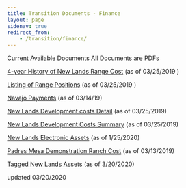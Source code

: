 ```yaml
---
title: Transition Documents - Finance
layout: page
sidenav: true
redirect_from:
    - /transition/finance/
---
```


Current Available Documents
All Documents are PDFs

[4-year History of New Lands Range Cost]({{site.baseurl}}/assets/documents/transition/finance/Historic-Range-Costs-for-Navajo-Nat-041216.pdf) (as of 03/25/2019
)

[Listing of Range Positions]({{site.baseurl}}/assets/documents/transition/finance/Range-Employee-Positions.pdf) (as of 03/25/2019
)

[Navajo Payments]({{site.baseurl}}/assets/documents/transition/finance/Navajo%20Payments%20as%20of%20031419.pdf) (as of 03/14/19)

[New Lands Development costs Detail]({{site.baseurl}}/assets/documents/transition/finance/New-Lands-Development-costs-071910.pdf) (as of 03/25/2019)

[New Lands Development Costs Summary]({{site.baseurl}}/assets/documents/transition/finance/New-Lands-Development-Costs-Summary-072010.pdf) (as of 03/25/2019)

[New Lands Electronic Assets]({{site.baseurl}}/assets/documents/transition/finance/New-Lands-Electronic-Assets.pdf) (as of 1/25/2020)

[Padres Mesa Demonstration Ranch Cost]({{site.baseurl}}/assets/documents/transition/finance/Padres-Mesa-Demonstration-Ranch-Costs.pdf) (as of 03/13/2019)

[Tagged New Lands Assets]({{site.baseurl}}/assets/documents/transition/finance/Tagged-New-Lands-Assets-Inventory.pdf) (as of 3/20/2020)


updated 03/20/2020

